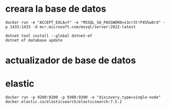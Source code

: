 # creara la base de datos
```
docker run -e "ACCEPT_EULA=Y" -e "MSSQL_SA_PASSWORD=s3cr3t!P455w0rd" -p 1433:1433 -d mcr.microsoft.com/mssql/server:2022-latest
```

```
dotnet tool install --global dotnet-ef
dotnet ef database update
```

# actualizador de base de datos


# elastic
```
docker run -p 9200:9200 -p 9300:9300 -e "discovery.type=single-node" docker.elastic.co/elasticsearch/elasticsearch:7.5.2
```
